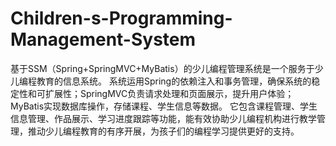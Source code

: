 # Children-s-Programming-Management-System
基于SSM（Spring+SpringMVC+MyBatis）的少儿编程管理系统是一个服务于少儿编程教育的信息系统。  系统运用Spring的依赖注入和事务管理，确保系统的稳定性和可扩展性；SpringMVC负责请求处理和页面展示，提升用户体验；MyBatis实现数据库操作，存储课程、学生信息等数据。  它包含课程管理、学生信息管理、作品展示、学习进度跟踪等功能，能有效协助少儿编程机构进行教学管理，推动少儿编程教育的有序开展，为孩子们的编程学习提供更好的支持。
